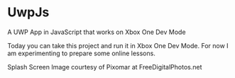 # UwpJs
A UWP App in JavaScript that works on Xbox One Dev Mode

Today you can take this project and run it in Xbox One Dev Mode.  For now I am experimenting to prepare some online lessons.

Splash Screen Image courtesy of Pixomar at FreeDigitalPhotos.net
